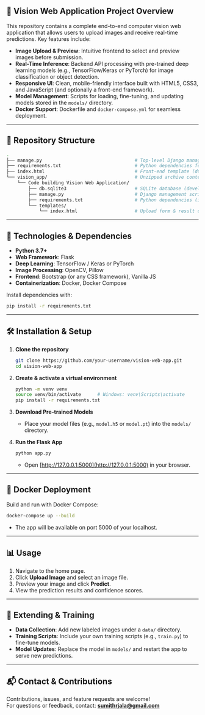 ## 🚀 Vision Web Application Project Overview

This repository contains a complete end-to-end computer vision web application that allows users to upload images and receive real-time predictions. Key features include:

- **Image Upload & Preview**: Intuitive frontend to select and preview images before submission.  
- **Real-Time Inference**: Backend API processing with pre-trained deep learning models (e.g., TensorFlow/Keras or PyTorch) for image classification or object detection.  
- **Responsive UI**: Clean, mobile-friendly interface built with HTML5, CSS3, and JavaScript (and optionally a front-end framework).  
- **Model Management**: Scripts for loading, fine-tuning, and updating models stored in the `models/` directory.  
- **Docker Support**: Dockerfile and `docker-compose.yml` for seamless deployment.

---

## 🧩 Repository Structure

```bash
.
├── manage.py                                  # Top-level Django management script (shortcut/alias)
├── requirements.txt                           # Python dependencies for the project
├── index.html                                 # Front-end template (duplicate of templates/index.html inside archive)
└── vision_app/                                # Unzipped archive contents
    └── Code building Vision Web Application/
        ├── db.sqlite3                         # SQLite database (development)
        ├── manage.py                          # Django management script
        ├── requirements.txt                   # Python dependencies (inside project)
        └── templates/
            └── index.html                     # Upload form & result display

```

---

## 🔧 Technologies & Dependencies

- **Python 3.7+**  
- **Web Framework**: Flask  
- **Deep Learning**: TensorFlow / Keras or PyTorch  
- **Image Processing**: OpenCV, Pillow  
- **Frontend**: Bootstrap (or any CSS framework), Vanilla JS  
- **Containerization**: Docker, Docker Compose  

Install dependencies with:

```bash
pip install -r requirements.txt
```

---

## 🛠️ Installation & Setup

1. **Clone the repository**

   ```bash
   git clone https://github.com/your-username/vision-web-app.git
   cd vision-web-app
   ```

2. **Create & activate a virtual environment**

   ```bash
   python -m venv venv
   source venv/bin/activate      # Windows: venv\Scripts\activate
   pip install -r requirements.txt
   ```

3. **Download Pre-trained Models**

   - Place your model files (e.g., `model.h5` or `model.pt`) into the `models/` directory.

4. **Run the Flask App**

   ```bash
   python app.py
   ```

   - Open [http://127.0.0.1:5000](http://127.0.0.1:5000) in your browser.

---

## 🐳 Docker Deployment

Build and run with Docker Compose:

```bash
docker-compose up --build
```

- The app will be available on port 5000 of your localhost.

---

## 📊 Usage

1. Navigate to the home page.  
2. Click **Upload Image** and select an image file.  
3. Preview your image and click **Predict**.  
4. View the prediction results and confidence scores.

---

## 🎯 Extending & Training

- **Data Collection**: Add new labeled images under a `data/` directory.  
- **Training Scripts**: Include your own training scripts (e.g., `train.py`) to fine-tune models.  
- **Model Updates**: Replace the model in `models/` and restart the app to serve new predictions.

---

## 📬 Contact & Contributions

Contributions, issues, and feature requests are welcome!  
For questions or feedback, contact: **sumithrjala@gmail.com**
